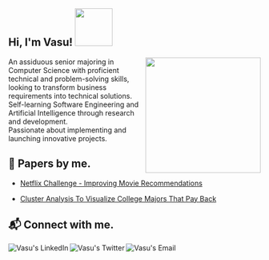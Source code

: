 <h2> Hi, I'm Vasu! <img src="https://media.giphy.com/media/3ohhwMDyS6rv3sB8yI/giphy.gif" width="75"> </h2>

<img align='right' src="https://media.giphy.com/media/5SBHHslw9yXEy4tmvf/giphy.gif" width="230">

An assiduous senior majoring in Computer Science with proficient technical and problem-solving skills, looking to transform business requirements into technical solutions.<br>
Self-learning Software Engineering and Artificial Intelligence through research and development.<br>
Passionate about implementing and launching innovative projects.<br>

<h2> 📑 Papers by me. </h2>

* [Netflix Challenge - Improving Movie Recommendations](https://www.vasugoel.com/posts/netflix-challenge-improving-movie-recommendations.pdf)

* [Cluster Analysis To Visualize College Majors That Pay Back](https://www.vasugoel.com/posts/cluster-analysis-to-visualize-college-majors-that-pay-back.pdf)


<h2> 📬 Connect with me. </h2>

<a href="https://www.linkedin.com/in/vasu-goel/">
  <img align="left" alt="Vasu's LinkedIn" src="https://img.icons8.com/doodle/46/000000/linkedin--v2.png"/>
</a>

<a href="https://twitter.com/iamvasugoel">
  <img align="left" alt="Vasu's Twitter" src="https://img.icons8.com/doodle/48/000000/twitter.png"/>
</a>

<a href="mailto:goelvasu0712@gmail.com">
  <img align="left" alt="Vasu's Email" src="https://img.icons8.com/dusk/48/000000/gmail-login.png"/>
</a>
